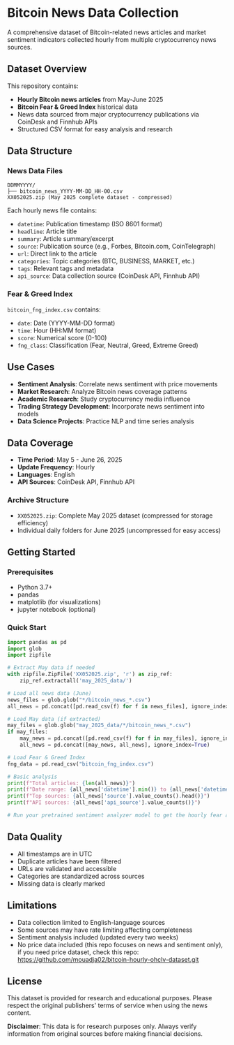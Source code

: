 # Bitcoin News Data Collection

A comprehensive dataset of Bitcoin-related news articles and market sentiment indicators collected hourly from multiple cryptocurrency news sources.

## Dataset Overview

This repository contains:
- **Hourly Bitcoin news articles** from May-June 2025
- **Bitcoin Fear & Greed Index** historical data
- News data sourced from major cryptocurrency publications via CoinDesk and Finnhub APIs
- Structured CSV format for easy analysis and research

## Data Structure

### News Data Files
```
DDMMYYYY/
├── bitcoin_news_YYYY-MM-DD_HH-00.csv
XX052025.zip (May 2025 complete dataset - compressed)
```

Each hourly news file contains:
- `datetime`: Publication timestamp (ISO 8601 format)
- `headline`: Article title
- `summary`: Article summary/excerpt
- `source`: Publication source (e.g., Forbes, Bitcoin.com, CoinTelegraph)
- `url`: Direct link to the article
- `categories`: Topic categories (BTC, BUSINESS, MARKET, etc.)
- `tags`: Relevant tags and metadata
- `api_source`: Data collection source (CoinDesk API, Finnhub API)

### Fear & Greed Index
`bitcoin_fng_index.csv` contains:
- `date`: Date (YYYY-MM-DD format)
- `time`: Hour (HH:MM format)
- `score`: Numerical score (0-100)
- `fng_class`: Classification (Fear, Neutral, Greed, Extreme Greed)

## Use Cases

- **Sentiment Analysis**: Correlate news sentiment with price movements
- **Market Research**: Analyze Bitcoin news coverage patterns
- **Academic Research**: Study cryptocurrency media influence
- **Trading Strategy Development**: Incorporate news sentiment into models
- **Data Science Projects**: Practice NLP and time series analysis

## Data Coverage

- **Time Period**: May 5 - June 26, 2025
- **Update Frequency**: Hourly
- **Languages**: English
- **API Sources**: CoinDesk API, Finnhub API

### Archive Structure
- `XX052025.zip`: Complete May 2025 dataset (compressed for storage efficiency)
- Individual daily folders for June 2025 (uncompressed for easy access)

## Getting Started

### Prerequisites
- Python 3.7+
- pandas
- matplotlib (for visualizations)
- jupyter notebook (optional)

### Quick Start
```python
import pandas as pd
import glob
import zipfile

# Extract May data if needed
with zipfile.ZipFile('XX052025.zip', 'r') as zip_ref:
    zip_ref.extractall('may_2025_data/')

# Load all news data (June)
news_files = glob.glob("*/bitcoin_news_*.csv")
all_news = pd.concat([pd.read_csv(f) for f in news_files], ignore_index=True)

# Load May data (if extracted)
may_files = glob.glob("may_2025_data/*/bitcoin_news_*.csv")
if may_files:
    may_news = pd.concat([pd.read_csv(f) for f in may_files], ignore_index=True)
    all_news = pd.concat([may_news, all_news], ignore_index=True)

# Load Fear & Greed Index
fng_data = pd.read_csv("bitcoin_fng_index.csv")

# Basic analysis
print(f"Total articles: {len(all_news)}")
print(f"Date range: {all_news['datetime'].min()} to {all_news['datetime'].max()}")
print(f"Top sources: {all_news['source'].value_counts().head()}")
print(f"API sources: {all_news['api_source'].value_counts()}")

# Run your pretrained sentiment analyzer model to get the hourly fear and greed index
```


## Data Quality

- All timestamps are in UTC
- Duplicate articles have been filtered
- URLs are validated and accessible
- Categories are standardized across sources
- Missing data is clearly marked

## Limitations
- Data collection limited to English-language sources
- Some sources may have rate limiting affecting completeness
- Sentiment analysis included (updated every two weeks)
- No price data included (this repo focuses on news and sentiment only), if you need price dataset, check this repo: https://github.com/mouadja02/bitcoin-hourly-ohclv-dataset.git

## License

This dataset is provided for research and educational purposes. Please respect the original publishers' terms of service when using the news content.

**Disclaimer**: This data is for research purposes only. Always verify information from original sources before making financial decisions.